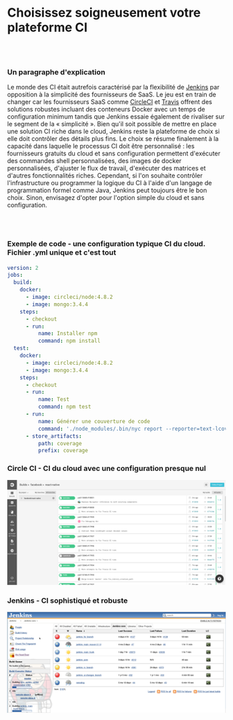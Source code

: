 # Choisissez soigneusement votre plateforme CI

<br/><br/>

### Un paragraphe d'explication

Le monde des CI était autrefois caractérisé par la flexibilité de [Jenkins](https://jenkins.io/) par opposition à la simplicité des fournisseurs de SaaS. Le jeu est en train de changer car les fournisseurs SaaS comme [CircleCI](https://circleci.com/) et [Travis](https://travis-ci.org/) offrent des solutions robustes incluant des conteneurs Docker avec un temps de configuration minimum tandis que Jenkins essaie également de rivaliser sur le segment de la « simplicité ». Bien qu'il soit possible de mettre en place une solution CI riche dans le cloud, Jenkins reste la plateforme de choix si elle doit contrôler des détails plus fins. Le choix se résume finalement à la capacité dans laquelle le processus CI doit être personnalisé : les fournisseurs gratuits du cloud et sans configuration permettent d'exécuter des commandes shell personnalisées, des images de docker personnalisées, d'ajuster le flux de travail, d'exécuter des matrices et d'autres fonctionnalités riches. Cependant, si l'on souhaite contrôler l'infrastructure ou programmer la logique du CI à l'aide d'un langage de programmation formel comme Java, Jenkins peut toujours être le bon choix. Sinon, envisagez d'opter pour l'option simple du cloud et sans configuration.

<br/><br/>

### Exemple de code - une configuration typique CI du cloud. Fichier .yml unique et c'est tout

```yaml
version: 2
jobs:
  build:
    docker:
      - image: circleci/node:4.8.2
      - image: mongo:3.4.4
    steps:
      - checkout
      - run:
          name: Installer npm
          command: npm install
  test:
    docker:
      - image: circleci/node:4.8.2
      - image: mongo:3.4.4
    steps:
      - checkout
      - run:
          name: Test
          command: npm test
      - run:
          name: Générer une couverture de code
          command: './node_modules/.bin/nyc report --reporter=text-lcov'      
      - store_artifacts:
          path: coverage
          prefix: coverage

```

### Circle CI - CI du cloud avec une configuration presque nul

![alt text](https://github.com/goldbergyoni/nodebestpractices/blob/master/assets/images/circleci.png "Gestion des erreurs API")

### Jenkins - CI sophistiqué et robuste

![alt text](https://github.com/goldbergyoni/nodebestpractices/blob/master/assets/images/jenkins_dashboard.png "Gestion des erreurs API")

<br/><br/>
